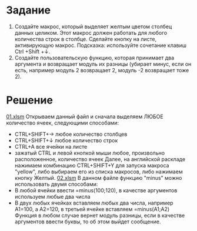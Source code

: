 # Задание
1. Создайте макрос, который выделяет желтым цветом столбец данных целиком. Этот макрос должен работать для любого количества строк в столбце. Сделайте кнопку на листе, активирующую макрос. Подсказка: используйте сочетание клавиш Ctrl +Shift +↓.
2. Создайте пользовательскую функцию, которая принимает два аргумента и возвращает модуль их разницы (убирает минус, если он есть, например модуль 2 возвращает 2, модуль -2 возвращает тоже 2).
# Решение
[01.xlsm](https://github.com/allseenn/excel/blob/main/07.Tasks/01.xlsm) Открываем данный файл и сначала выделяем ЛЮБОЕ количество ячеек, следующими способами:
- CTRL+SHIFT+→  любое количество столбцев
- CTRL+SHIFT+↓  любое количество строк
- CTRL+A    все ячейки на листе
- зажатый CTRL и левой кнопкой мыши любое, произвольно расположенное, количество ячеек
Далее, на английской раскладе нажимаем комбинацию CTRL+SHIFT+Y для запуска макроса "yellow", либо выбираем его из списка макросов, либо нажимаем кнопку Желтый.
[02.xlsm](https://github.com/allseenn/excel/blob/main/07.Tasks/02.xlsm) В данном файле функцию "minus" можно использовать двумя способами:
- В любой ячейки ввести =minus(100;120), в качестве аргументов используем любые два числа
- В двух любых ячейках вставляем любых два числа, например A1=100, a А2=120, в третьей ячейке вставляем =minus(A1;A2)
Функция в любом случае вернет модуль разницы, если в качестве аргументов ввести буквы, то об этом выйдет сообщение.
 